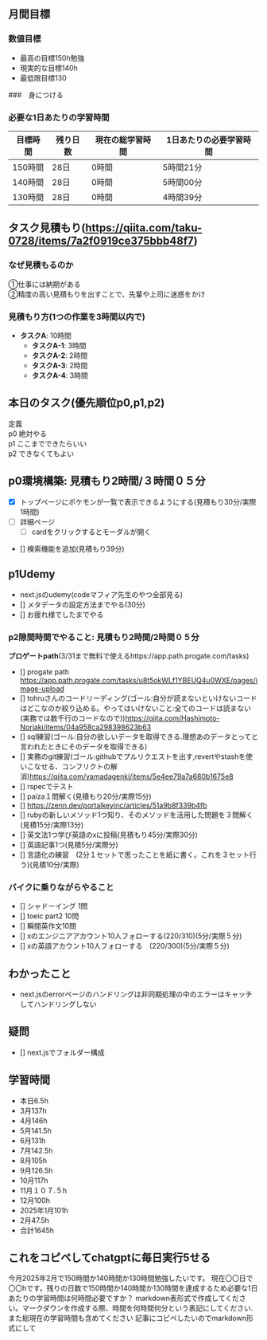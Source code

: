
## 月間目標
### 数値目標
- 最高の目標150h勉強
- 現実的な目標140h
- 最低限目標130

###　身につける


### 必要な1日あたりの学習時間

| 目標時間 | 残り日数 | 現在の総学習時間 | 1日あたりの必要学習時間 |
|----------|----------|------------------|--------------------------|
| 150時間  | 28日     | 0時間            | 5時間21分                |
| 140時間  | 28日     | 0時間            | 5時間00分                |
| 130時間  | 28日     | 0時間            | 4時間39分                |



## タスク見積もり(https://qiita.com/taku-0728/items/7a2f0919ce375bbb48f7)
### なぜ見積もるのか   
①仕事には納期がある  
②精度の高い見積もりを出すことで、先輩や上司に迷惑をかけ

### 見積もり方(1つの作業を3時間以内で)
- **タスクA**: 10時間
  - **タスクA-1**: 3時間
  - **タスクA-2**: 2時間
  - **タスクA-3**: 2時間
  - **タスクA-4**: 3時間


## 本日のタスク(優先順位p0,p1,p2)
定義   
p0 絶対やる   
p1 ここまでできたらいい   
p2 できなくてもよい  


## **p0環境構築**: 見積もり2時間/３時間０５分
- [x] トップページにポケモンが一覧で表示できるようにする(見積もり30分/実際1時間)
- [ ] 詳細ページ
  - [ ] cardをクリックするとモーダルが開く
- [] 検索機能を追加(見積もり39分)



## **p1Udemy**
- next.jsのudemy(codeマフィア先生のやつ全部見る)
- [] メタデータの設定方法までやる(30分)
- [] お疲れ様でしたまでやる

### **p2隙間時間でやること**: 見積もり2時間/2時間０５分
**プロゲートpath**(3/31まで無料で使えるhttps://app.path.progate.com/tasks)

  - [] progate path https://app.path.progate.com/tasks/u8t5okWLf1YBEUQ4u0WXE/pages/image-upload
  - [] tohruさんのコードリーディング(ゴール:自分が読まないといけないコードはどこなのか絞り込める。やってはいけないこと:全てのコードは読まない(実務では数千行のコードなので))https://qiita.com/Hashimoto-Noriaki/items/04a958ca298398623b63
  - [] sql練習(ゴール:自分の欲しいデータを取得できる.理想あのデータとってと言われたときにそのデータを取得できる)
  - [] 実務のgit練習(ゴール:githubでプルリクエストを出す,revertやstashを使いこなせる、コンフリクトの解消)https://qiita.com/yamadagenki/items/5e4ee79a7a680b1675e8
  - [] rspecでテスト
  - [] paiza１問解く(見積もり20分/実際15分)
  - [] https://zenn.dev/portalkeyinc/articles/51a9b8f339b4fb
  - [] rubyの新しいメソッド1つ知り、そのメソッドを活用した問題を３問解く(見積15分/実際13分)
  - [] 英文法1つ学び英語のxに投稿(見積もり45分/実際30分)
  - [] 英語記事1つ(見積5分/実際分)
  - [] 言語化の練習　(2分１セットで思ったことを紙に書く。これを３セット行う)(見積10分/実際)

### バイクに乗りながらやること
- [] シャドーイング 1問
- [] toeic part2 10問
- [] 瞬間英作文10問
- [] xのエンジニアアカウント10人フォローする(220/310)(5分/実際５分)
- [] xの英語アカウント10人フォローする　(220/300)(5分/実際５分)


## わかったこと
- next.jsのerrorページのハンドリングは非同期処理の中のエラーはキャッチしてハンドリングしない
## 疑問
- [] next.jsでフォルダー構成


## 学習時間
 - 本日6.5h
  - 3月137h
  - 4月146h
  - 5月141.5h
  - 6月131h
  - 7月142.5h
  - 8月105h
  - 9月126.5h
  - 10月117h
  - 11月１０７.５h
  - 12月100h
  - 2025年1月101h
  - 2月47.5h
  - 合計1645h

 ## これをコピペしてchatgptに毎日実行5せる
今月2025年2月で150時間か140時間か130時間勉強したいです。
現在〇〇日で〇〇hです。残りの日数で150時間か140時間か130時間を達成するため必要な1日あたりの学習時間は何時間必要ですか？
markdown表形式で作成してください。マークダウンを作成する際、時間を何時間何分という表記にしてください.また総現在の学習時間も含めてください
記事にコピペしたいのでmarkdown形式にして
 
